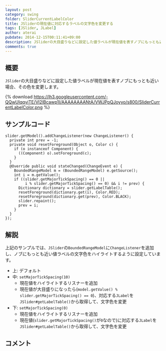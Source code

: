 ```yaml
---
layout: post
category: swing
folder: SliderCurrentLabelColor
title: JSliderの現在値に対応するラベルの文字色を変更する
tags: [JSlider, JLabel]
author: aterai
pubdate: 2014-12-15T00:11:41+09:00
description: JSliderの大目盛りなどに設定した値ラベルが現在値を表すノブにもっとも近い場合、その色を変更します。
comments: true
---
```

## 概要
`JSlider`の大目盛りなどに設定した値ラベルが現在値を表すノブにもっとも近い場合、その色を変更します。

{% download https://lh3.googleusercontent.com/-QQwUIqqviTE/VI2lBcawp1I/AAAAAAAANtA/VWJPpQJoyyo/s800/SliderCurrentLabelColor.png %}

## サンプルコード
<pre class="prettyprint"><code>slider.getModel().addChangeListener(new ChangeListener() {
  private int prev = -1;
  private void resetForeground(Object o, Color c) {
    if (o instanceof Component) {
      ((Component) o).setForeground(c);
    }
  }
  @Override public void stateChanged(ChangeEvent e) {
    BoundedRangeModel m = (BoundedRangeModel) e.getSource();
    int i = m.getValue();
    if ((slider.getMajorTickSpacing() == 0 ||
         i % slider.getMajorTickSpacing() == 0) &amp;&amp; i != prev) {
      Dictionary dictionary = slider.getLabelTable();
      resetForeground(dictionary.get(i), Color.RED);
      resetForeground(dictionary.get(prev), Color.BLACK);
      slider.repaint();
      prev = i;
    }
  }
});
</code></pre>

## 解説
上記のサンプルでは、`JSlider`の`BoundedRangeModel`に`ChangeListener`を追加し、ノブにもっとも近い値ラベルの文字色をハイライトするように設定しています。

- 上: デフォルト
- 中: `setMajorTickSpacing(10)`
    - 現在値をハイライトするリスナーを追加
    - 現在値が大目盛りになったら(`model.getValue() % slider.getMajorTickSpacing() == 0`)、対応する`JLabel`を`JSlider#getLabelTable()`から取得して、文字色を変更
- 下: `setMajorTickSpacing(0)`
    - 現在値をハイライトするリスナーを追加
    - 現在値(`slider.getMajorTickSpacing()`が`0`なので)に対応する`JLabel`を`JSlider#getLabelTable()`から取得して、文字色を変更

<!-- dummy comment line for breaking list -->

## コメント
